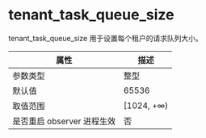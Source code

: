 tenant_task_queue_size 
===========================================

tenant_task_queue_size 用于设置每个租户的请求队列大小。


|      **属性**      |   **描述**    |
|------------------|-------------|
| 参数类型             | 整型          |
| 默认值              | 65536       |
| 取值范围             | \[1024, +∞) |
| 是否重启 observer 进程生效 | 否           |



